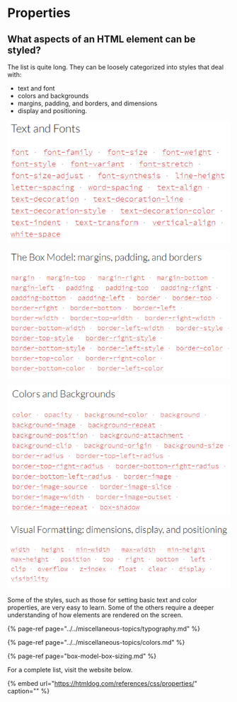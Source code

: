 # Properties

## What aspects of an HTML element can be styled?

The list is quite long. They can be loosely categorized into styles that deal with:

* text and font
* colors and backgrounds 
* margins, padding, and borders, and dimensions
* display and positioning.

![](../../.gitbook/assets/image%20%28226%29.png)

![](../../.gitbook/assets/image%20%28215%29.png)

![](../../.gitbook/assets/image%20%28240%29.png)

![](../../.gitbook/assets/image%20%28276%29.png)

Some of the styles, such as those for setting basic text and color properties, are very easy to learn. Some of the others require a deeper understanding of how elements are rendered on the screen.

{% page-ref page="../../miscellaneous-topics/typography.md" %}

{% page-ref page="../../miscellaneous-topics/colors.md" %}

{% page-ref page="box-model-box-sizing.md" %}

For a complete list, visit the website below.

{% embed url="https://htmldog.com/references/css/properties/" caption="" %}

